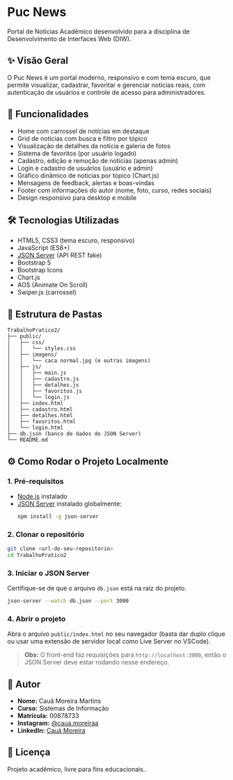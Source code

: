 # Puc News

Portal de Notícias Acadêmico desenvolvido para a disciplina de Desenvolvimento de Interfaces Web (DIW).

## ✨ Visão Geral
O Puc News é um portal moderno, responsivo e com tema escuro, que permite visualizar, cadastrar, favoritar e gerenciar notícias reais, com autenticação de usuários e controle de acesso para administradores.

## 🚀 Funcionalidades
- Home com carrossel de notícias em destaque
- Grid de notícias com busca e filtro por tópico
- Visualização de detalhes da notícia e galeria de fotos
- Sistema de favoritos (por usuário logado)
- Cadastro, edição e remoção de notícias (apenas admin)
- Login e cadastro de usuários (usuário e admin)
- Gráfico dinâmico de notícias por tópico (Chart.js)
- Mensagens de feedback, alertas e boas-vindas
- Footer com informações do autor (nome, foto, curso, redes sociais)
- Design responsivo para desktop e mobile

## 🛠️ Tecnologias Utilizadas
- HTML5, CSS3 (tema escuro, responsivo)
- JavaScript (ES6+)
- [JSON Server](https://github.com/typicode/json-server) (API REST fake)
- Bootstrap 5
- Bootstrap Icons
- Chart.js
- AOS (Animate On Scroll)
- Swiper.js (carrossel)

## 📁 Estrutura de Pastas
```
TrabalhoPratico2/
├── public/
│   ├── css/
│   │   └── styles.css
│   ├── imagens/
│   │   └── caca normal.jpg (e outras imagens)
│   ├── js/
│   │   ├── main.js
│   │   ├── cadastro.js
│   │   ├── detalhes.js
│   │   ├── favoritos.js
│   │   └── login.js
│   ├── index.html
│   ├── cadastro.html
│   ├── detalhes.html
│   ├── favoritos.html
│   └── login.html
├── db.json (banco de dados do JSON Server)
└── README.md
```

## ⚙️ Como Rodar o Projeto Localmente

### 1. Pré-requisitos
- [Node.js](https://nodejs.org/) instalado
- [JSON Server](https://github.com/typicode/json-server) instalado globalmente:
  ```bash
  npm install -g json-server
  ```

### 2. Clonar o repositório
```bash
git clone <url-do-seu-repositorio>
cd TrabalhoPratico2
```

### 3. Iniciar o JSON Server
Certifique-se de que o arquivo `db.json` está na raiz do projeto.
```bash
json-server --watch db.json --port 3000
```

### 4. Abrir o projeto
Abra o arquivo `public/index.html` no seu navegador (basta dar duplo clique ou usar uma extensão de servidor local como Live Server no VSCode).

> **Obs:** O front-end faz requisições para `http://localhost:3000`, então o JSON Server deve estar rodando nesse endereço.

## 👤 Autor
- **Nome:** Cauã Moreira Martins
- **Curso:** Sistemas de Informação
- **Matrícula:** 00878733
- **Instagram:** [@caua.moreiraa](https://www.instagram.com/caua.moreiraa/)
- **LinkedIn:** [Cauã Moreira](https://www.linkedin.com/in/cauã-moreira-57a2aa353)

## 📄 Licença
Projeto acadêmico, livre para fins educacionais..